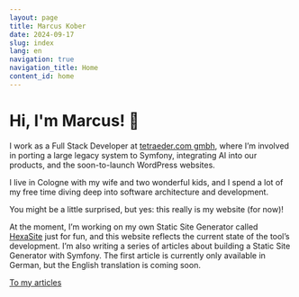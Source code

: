 ```yaml
---
layout: page
title: Marcus Kober
date: 2024-09-17
slug: index
lang: en
navigation: true
navigation_title: Home
content_id: home
---
```

# Hi, I'm Marcus! 👋

I work as a Full Stack Developer at [tetraeder.com gmbh](https://www.tetraeder.com), where I’m involved in porting a large legacy system to Symfony, integrating AI into our products, and the soon-to-launch WordPress websites.

I live in Cologne with my wife and two wonderful kids, and I spend a lot of my free time diving deep into software architecture and development.

You might be a little surprised, but yes: this really is my website (for now)!

At the moment, I’m working on my own Static Site Generator called [HexaSite](https://github.com/marcuskober/HexaSite) just for fun, and this website reflects the current state of the tool’s development. I’m also writing a series of articles about building a Static Site Generator with Symfony. The first article is currently only available in German, but the English translation is coming soon.

[To my articles](blog/index.md)
